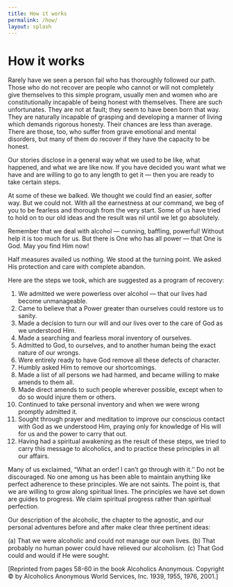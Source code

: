 ```yaml
---
title: How it works
permalink: /how/
layout: splash 
---
```


# How it works
Rarely have we seen a person fail who has thoroughly followed our path. Those who do not recover are people who cannot or will not completely give themselves to this simple program, usually men and women who are constitutionally incapable of being honest with themselves. There are such unfortunates. They are not at fault; they seem to have been born that way. They are naturally incapable of grasping and developing a manner of living which demands rigorous honesty. Their chances are less than average. There are those, too, who suffer from grave emotional and mental disorders, but many of them do recover if they have the capacity to be honest. 

Our stories disclose in a general way what we used to be like, what happened, and what we are like now. If you have decided you want what we have and are willing to go to any length to get it — then you are ready to take certain steps.

At some of these we balked. We thought we could find an easier, softer way. But we could not. With all the earnestness at our command, we beg of you to be fearless and thorough from the very start. Some of us have tried to hold on to our old ideas and the result was nil until we let go absolutely. 

Remember that we deal with alcohol — cunning, baffling, powerful! Without help it is too much for us. But there is One who has all power — that One is God. May you find Him now! 

Half measures availed us nothing. We stood at the turning point. We asked His protection and care with complete abandon. 

Here are the steps we took, which are suggested as a program of recovery: 

1. We admitted we were powerless over alcohol — that our lives had become unmanageable. 
2. Came to believe that a Power greater than ourselves could restore us to sanity. 
3. Made a decision to turn our will and our lives over to the care of God as we understood Him. 
4. Made a searching and fearless moral inventory of ourselves. 
5. Admitted to God, to ourselves, and to another human being the exact nature of our wrongs. 
6. Were entirely ready to have God remove all these defects of character. 
7. Humbly asked Him to remove our shortcomings. 
8. Made a list of all persons we had harmed, and became willing to make amends to them all. 
9. Made direct amends to such people wherever possible, except when to do so would injure them or others. 
10. Continued to take personal inventory and when we were wrong promptly admitted it. 
11. Sought through prayer and meditation to improve our conscious contact with God as we understood Him, praying only for knowledge of His will for us and the power to carry that out. 
12. Having had a spiritual awakening as the result of these steps, we tried to carry this message to alcoholics, and to practice these principles in all our affairs. 

Many of us exclaimed, “What an order! I can’t go through with it.’’ Do not be discouraged. No one among us has been able to maintain anything like perfect adherence to these principles. We are not saints. The point is, that we are willing to grow along spiritual lines. The principles we have set down are guides to progress. We claim spiritual progress rather than spiritual perfection. 

Our description of the alcoholic, the chapter to the agnostic, and our personal adventures before and after make clear three pertinent ideas: 

(a) That we were alcoholic and could not manage our own lives. 
(b) That probably no human power could have relieved our alcoholism. 
(c) That God could and would if He were sought. 

[Reprinted from pages 58-60 in the book Alcoholics Anonymous. Copyright © by Alcoholics Anonymous World Services, Inc. 1939, 1955, 1976, 2001.] 